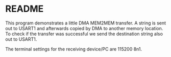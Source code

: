 # README

This program demonstrates a little DMA MEM2MEM transfer. A string is sent out
to USART1 and afterwards copied by DMA to another memory location. To check
if the transfer was successful we send the destination string also out to
USART1.

The terminal settings for the receiving device/PC are 115200 8n1.

